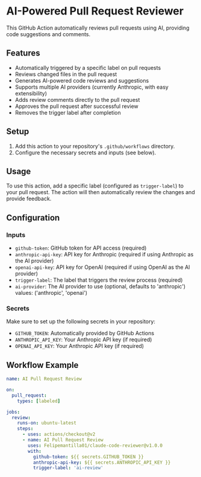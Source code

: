 # AI-Powered Pull Request Reviewer

This GitHub Action automatically reviews pull requests using AI, providing code suggestions and comments.

## Features

- Automatically triggered by a specific label on pull requests
- Reviews changed files in the pull request
- Generates AI-powered code reviews and suggestions
- Supports multiple AI providers (currently Anthropic, with easy extensibility)
- Adds review comments directly to the pull request
- Approves the pull request after successful review
- Removes the trigger label after completion

## Setup

1. Add this action to your repository's `.github/workflows` directory.
2. Configure the necessary secrets and inputs (see below).

## Usage

To use this action, add a specific label (configured as `trigger-label`) to your pull request. The action will then automatically review the changes and provide feedback.

## Configuration

### Inputs

- `github-token`: GitHub token for API access (required)
- `anthropic-api-key`: API key for Anthropic (required if using Anthropic as the AI provider)
- `openai-api-key`: API key for OpenAI (required if using OpenAI as the AI provider)
- `trigger-label`: The label that triggers the review process (required)
- `ai-provider`: The AI provider to use (optional, defaults to 'anthropic') values: ('anthropic', 'openai')

### Secrets

Make sure to set up the following secrets in your repository:

- `GITHUB_TOKEN`: Automatically provided by GitHub Actions
- `ANTHROPIC_API_KEY`: Your Anthropic API key (if required)
- `OPENAI_API_KEY`: Your Anthropic API key (if required)

## Workflow Example

```yaml
name: AI Pull Request Review

on:
  pull_request:
    types: [labeled]

jobs:
  review:
    runs-on: ubuntu-latest
    steps:
      - uses: actions/checkout@v2
      - name: AI Pull Request Review
        uses: Felipemantilla01/claude-code-reviewer@v1.0.0
        with:
          github-token: ${{ secrets.GITHUB_TOKEN }}
          anthropic-api-key: ${{ secrets.ANTHROPIC_API_KEY }}
          trigger-label: 'ai-review'
```
